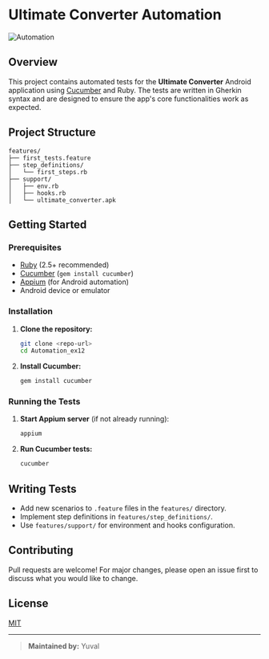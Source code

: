 # Ultimate Converter Automation

![Automation](https://img.shields.io/badge/Automation-Ruby%20Cucumber-green)

## Overview

This project contains automated tests for the **Ultimate Converter** Android application using [Cucumber](https://cucumber.io/) and Ruby. The tests are written in Gherkin syntax and are designed to ensure the app's core functionalities work as expected.

## Project Structure

```
features/
├── first_tests.feature         
├── step_definitions/
│   └── first_steps.rb          
├── support/
│   ├── env.rb                  
│   ├── hooks.rb                
│   └── ultimate_converter.apk  
```

## Getting Started

### Prerequisites
- [Ruby](https://www.ruby-lang.org/en/downloads/) (2.5+ recommended)
- [Cucumber](https://cucumber.io/) (`gem install cucumber`)
- [Appium](https://appium.io/) (for Android automation)
- Android device or emulator

### Installation
1. **Clone the repository:**
   ```sh
   git clone <repo-url>
   cd Automation_ex12
   ```
2. **Install Cucumber:**
   ```sh
   gem install cucumber
   ```

### Running the Tests
1. **Start Appium server** (if not already running):
   ```sh
   appium
   ```
2. **Run Cucumber tests:**
   ```sh
   cucumber
   ```

## Writing Tests
- Add new scenarios to `.feature` files in the `features/` directory.
- Implement step definitions in `features/step_definitions/`.
- Use `features/support/` for environment and hooks configuration.

## Contributing
Pull requests are welcome! For major changes, please open an issue first to discuss what you would like to change.

## License
[MIT](LICENSE)

---

> **Maintained by:** Yuval
